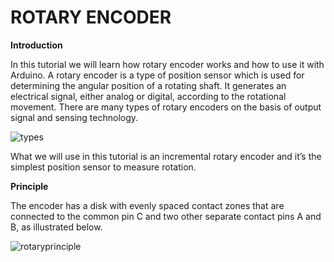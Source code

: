 # ROTARY ENCODER

**Introduction**

In this tutorial we will learn how rotary encoder works and how to use it with Arduino.
A rotary encoder is a type of position sensor which is used for determining the angular position of a rotating shaft. It generates an electrical signal, either analog or digital, according to the rotational movement.
There are many types of rotary encoders on the basis of output signal and sensing technology.

![types](/rotaryencoder/images/typesrotary.jpg)

What we will use in this tutorial is an incremental rotary encoder and it’s the simplest position sensor to measure rotation.

**Principle**

The encoder has a disk with evenly spaced contact zones that are connected to the common pin C and two other separate contact pins A and B, as illustrated below.

![rotaryprinciple](/rotaryencoder/images/Output-Waveform-of-Rotary-Encoder.png)
